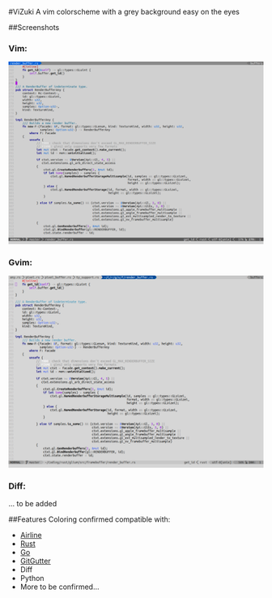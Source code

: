 #ViZuki
A vim colorscheme with a grey background easy on the eyes

##Screenshots
### Vim:
![Vim coloring](sshot_terminal.png "Vim coloring")
### Gvim:
![GVim coloring](sshot_gvim.png "GVim coloring")
### Diff:
... to be added

##Features
Coloring confirmed compatible with:
- [Airline](https://github.com/vim-airline/vim-airline)
- [Rust](https://github.com/rust-lang/rust.vim)
- [Go](https://github.com/fatih/vim-go)
- [GitGutter](https://github.com/airblade/vim-gitgutter)
- Diff
- Python
- More to be confirmed...
